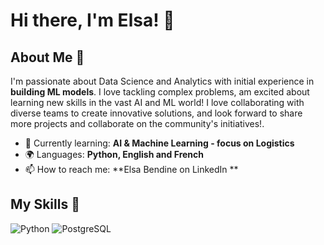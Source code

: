 # Hi there, I'm Elsa! 👋



## About Me 🚀

I'm passionate about Data Science and Analytics with initial experience in **building ML models**. I love tackling complex problems, am excited about learning new skills in the vast AI and ML world! I love collaborating with diverse teams to create innovative solutions, and look forward to share more projects and collaborate on the community's initiatives!.

- 🌱 Currently learning: **AI & Machine Learning - focus on Logistics**
- 🌍 Languages: **Python, English and French**
- 📫 How to reach me: **Elsa Bendine on LinkedIn **


## My Skills 🧠

![Python](https://img.shields.io/badge/Python-FFD43B?style=for-the-badge&logo=python&logoColor=blue)
![PostgreSQL](https://img.shields.io/badge/PostgreSQL-316192?style=for-the-badge&logo=postgresql&logoColor=white)




